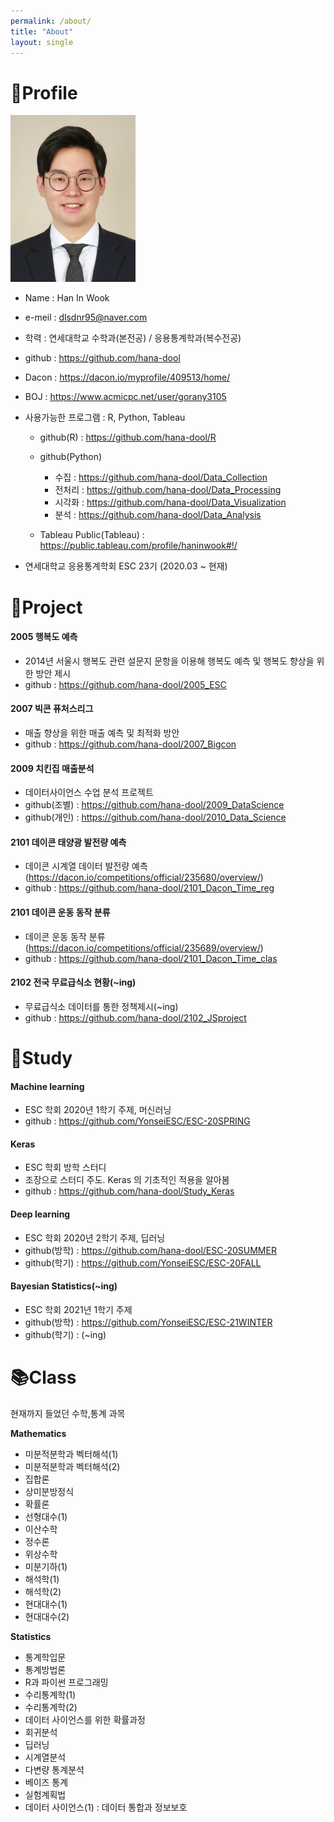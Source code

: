 ```yaml
---
permalink: /about/
title: "About"
layout: single
---
```


# 🙍‍Profile

![png](/assets/images/profile.png)

- Name : Han In Wook
- e-meil : dlsdnr95@naver.com
- 학력 : 연세대학교 수학과(본전공) / 응용통계학과(복수전공)
- github : <https://github.com/hana-dool>
- Dacon : <https://dacon.io/myprofile/409513/home/>
- BOJ : <https://www.acmicpc.net/user/gorany3105>

- 사용가능한 프로그램 : R, Python, Tableau
    - github(R) : <https://github.com/hana-dool/R>
    - github(Python) 
        - 수집 : <https://github.com/hana-dool/Data_Collection>
        - 전처리 : <https://github.com/hana-dool/Data_Processing>
        - 시각화 : <https://github.com/hana-dool/Data_Visualization>
        - 분석 : <https://github.com/hana-dool/Data_Analysis>
        
    - Tableau Public(Tableau) : <https://public.tableau.com/profile/haninwook#!/>
- 연세대학교 응용통계학회 ESC 23기 (2020.03 ~ 현재) 

# 📜Project

#### 2005 행복도 예측
- 2014년 서울시 행복도 관련 설문지 문항을 이용해 행복도 예측 및 행복도 향상을 위한 방안 제시
- github : <https://github.com/hana-dool/2005_ESC>

#### 2007 빅콘 퓨처스리그
- 매출 향상을 위한 매출 예측 및 최적화 방안
- github : <https://github.com/hana-dool/2007_Bigcon>


#### 2009 치킨집 매출분석
- 데이터사이언스 수업 분석 프로젝트
- github(조별) : <https://github.com/hana-dool/2009_DataScience>
- github(개인) : <https://github.com/hana-dool/2010_Data_Science>

#### 2101 데이콘 태양광 발전량 예측
- 데이콘 시계열 데이터 발전량 예측(<https://dacon.io/competitions/official/235680/overview/>)
- github : <https://github.com/hana-dool/2101_Dacon_Time_reg>

#### 2101 데이콘 운동 동작 분류
- 데이콘 운동 동작 분류 (<https://dacon.io/competitions/official/235689/overview/>)
- github : <https://github.com/hana-dool/2101_Dacon_Time_clas>

#### 2102 전국 무료급식소 현황(~ing)
- 무료급식소 데이터를 통한 정책제시(~ing)
- github : <https://github.com/hana-dool/2102_JSproject>

# 📒Study

#### Machine learning
- ESC 학회 2020년 1학기 주제, 머신러닝
- github : <https://github.com/YonseiESC/ESC-20SPRING>

#### Keras
- ESC 학회 방학 스터디
- 조장으로 스터디 주도. Keras 의 기초적인 적용을 알아봄
- github : <https://github.com/hana-dool/Study_Keras>

#### Deep learning
- ESC 학회 2020년 2학기 주제, 딥러닝
- github(방학) : <https://github.com/hana-dool/ESC-20SUMMER>
- github(학기) : <https://github.com/YonseiESC/ESC-20FALL>

#### Bayesian Statistics(~ing)
- ESC 학회 2021년 1학기 주제
- github(방학) : <https://github.com/YonseiESC/ESC-21WINTER>
- github(학기) : (~ing)

# 📚Class
현재까지 들었던 수학,통계 과목

**Mathematics**

- 미분적분학과 벡터해석(1)
- 미분적분학과 벡터해석(2)
- 집합론
- 상미분방정식
- 확률론
- 선형대수(1)
- 이산수학
- 정수론
- 위상수학
- 미분기하(1)
- 해석학(1)
- 해석학(2)
- 현대대수(1)
- 현대대수(2)

**Statistics**
- 통계학입문
- 통계방법론
- R과 파이썬 프로그래밍
- 수리통계학(1)
- 수리통계학(2)
- 데이터 사이언스를 위한 확률과정
- 회귀분석
- 딥러닝
- 시계열분석
- 다변량 통계분석
- 베이즈 통계
- 실험계획법
- 데이터 사이언스(1) : 데이터 통합과 정보보호
